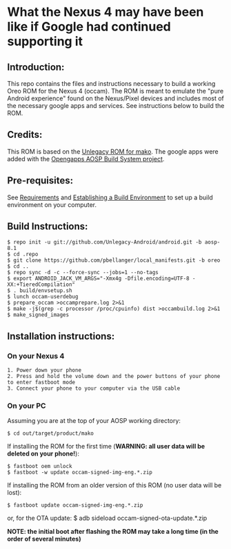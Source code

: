 # What the Nexus 4 may have been like if Google had continued supporting it

## Introduction:
This repo contains the files and instructions necessary to build a working Oreo ROM for the Nexus 4 (occam). The ROM is meant to emulate the "pure Android experience" found on the Nexus/Pixel devices and includes most of the necessary google apps and services.
See instructions below to build the ROM.

## Credits:
This ROM is based on the [Unlegacy ROM for mako](https://github.com/Unlegacy-Android/android). The google apps were added with the [Opengapps AOSP Build System project](https://github.com/opengapps/aosp_build).

## Pre-requisites:
See [Requirements](http://s.android.com/source/requirements.html) and [Establishing a Build Environment](http://s.android.com/source/initializing.html) to set up a build environment on your computer.

## Build Instructions:
    $ repo init -u git://github.com/Unlegacy-Android/android.git -b aosp-8.1
    $ cd .repo
    $ git clone https://github.com/pbellanger/local_manifests.git -b oreo
    $ cd ..
    $ repo sync -d -c --force-sync --jobs=1 --no-tags
    $ export ANDROID_JACK_VM_ARGS="-Xmx4g -Dfile.encoding=UTF-8 -XX:+TieredCompilation"
    $ . build/envsetup.sh
    $ lunch occam-userdebug
    $ prepare_occam >occamprepare.log 2>&1
    $ make -j$(grep -c processor /proc/cpuinfo) dist >occambuild.log 2>&1
    $ make_signed_images

## Installation instructions:

### On your Nexus 4
    1. Power down your phone
    2. Press and hold the volume down and the power buttons of your phone to enter fastboot mode
    3. Connect your phone to your computer via the USB cable

### On your PC
Assuming you are at the top of your AOSP working directory:

    $ cd out/target/product/mako

If installing the ROM for the first time (**WARNING: all user data will be deleted on your phone!**):

    $ fastboot oem unlock
    $ fastboot -w update occam-signed-img-eng.*.zip

If installing the ROM from an older version of this ROM (no user data will be lost):

    $ fastboot update occam-signed-img-eng.*.zip
or, for the OTA update:
    $ adb sideload occam-signed-ota-update.*.zip

**NOTE: the initial boot after flashing the ROM may take a long time (in the order of several minutes)**
